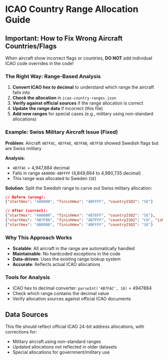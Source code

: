 # ICAO Country Range Allocation Guide

## Important: How to Fix Wrong Aircraft Countries/Flags

When aircraft show incorrect flags or countries, **DO NOT** add individual ICAO code overrides in the code!

### The Right Way: Range-Based Analysis

1. **Convert ICAO hex to decimal** to understand which range the aircraft falls into
2. **Check the allocation** in `icao-country-ranges.json`
3. **Verify against official sources** if the range allocation is correct
4. **Update the range data** if incorrect (this file)
5. **Add new ranges** for special cases (e.g., military using non-standard allocations)

### Example: Swiss Military Aircraft Issue (Fixed)

**Problem**: Aircraft `4B7FAC`, `4B7FAE`, `4B7FAB`, `4B7F5B` showed Swedish flags but are Swiss military

**Analysis**:

- `4B7FAC` = 4,947,884 decimal
- Falls in range `4A0000-4BFFFF` (4,849,664 to 4,980,735 decimal)
- This range was allocated to Sweden (`SE`)

**Solution**: Split the Swedish range to carve out Swiss military allocation:

```json
// Before (wrong):
{"startHex": "4A0000", "finishHex": "4BFFFF", "countryISO2": "SE"}

// After (correct):
{"startHex": "4A0000", "finishHex": "4B7EFF", "countryISO2": "SE"},
{"startHex": "4B7F00", "finishHex": "4B7FFF", "countryISO2": "CH", "isMilitary": true},
{"startHex": "4B8000", "finishHex": "4BFFFF", "countryISO2": "SE"}
```

### Why This Approach Works

- **Scalable**: All aircraft in the range are automatically handled
- **Maintainable**: No hardcoded exceptions in the code
- **Data-driven**: Uses the existing range lookup system
- **Accurate**: Reflects actual ICAO allocations

### Tools for Analysis

- ICAO hex to decimal converter: `parseInt('4B7FAC', 16)` = 4947884
- Check which range contains the decimal value
- Verify allocation sources against official ICAO documents

## Data Sources

This file should reflect official ICAO 24-bit address allocations, with corrections for:

- Military aircraft using non-standard ranges
- Updated allocations not reflected in older datasets
- Special allocations for government/military use
